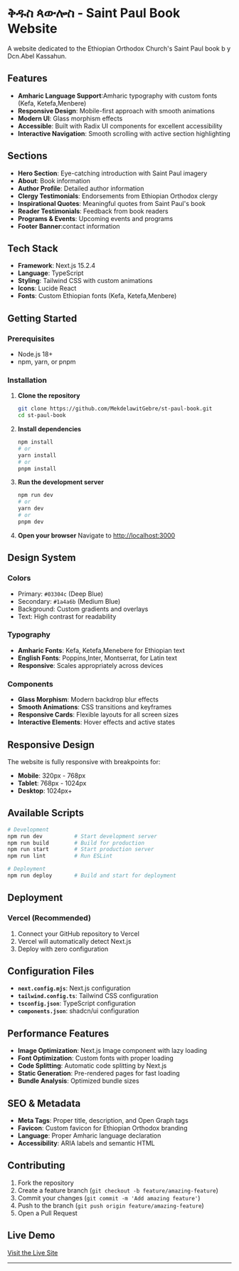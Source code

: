 # ቅዱስ ጳውሎስ - Saint Paul Book Website

A website dedicated to the Ethiopian Orthodox Church's Saint Paul book b y Dcn.Abel Kassahun.

## Features

- **Amharic Language Support**:Amharic typography with custom fonts (Kefa, Ketefa,Menbere)
- **Responsive Design**: Mobile-first approach with smooth animations
- **Modern UI**: Glass morphism effects 
- **Accessible**: Built with Radix UI components for excellent accessibility
- **Interactive Navigation**: Smooth scrolling with active section highlighting

## Sections

- **Hero Section**: Eye-catching introduction with Saint Paul imagery
- **About**: Book information 
- **Author Profile**: Detailed author information 
- **Clergy Testimonials**: Endorsements from Ethiopian Orthodox clergy
- **Inspirational Quotes**: Meaningful quotes from Saint Paul's book
- **Reader Testimonials**: Feedback from book readers
- **Programs & Events**: Upcoming events and programs
- **Footer Banner**:contact information

## Tech Stack

- **Framework**: Next.js 15.2.4
- **Language**: TypeScript
- **Styling**: Tailwind CSS with custom animations
- **Icons**: Lucide React
- **Fonts**: Custom Ethiopian fonts (Kefa, Ketefa,Menbere)

## Getting Started

### Prerequisites

- Node.js 18+
- npm, yarn, or pnpm

### Installation

1. **Clone the repository**

   ```bash
   git clone https://github.com/MekdelawitGebre/st-paul-book.git
   cd st-paul-book
   ```

2. **Install dependencies**

   ```bash
   npm install
   # or
   yarn install
   # or
   pnpm install
   ```

3. **Run the development server**

   ```bash
   npm run dev
   # or
   yarn dev
   # or
   pnpm dev
   ```

4. **Open your browser**
   Navigate to [http://localhost:3000](http://localhost:3000)

## Design System

### Colors

- Primary: `#03304c` (Deep Blue)
- Secondary: `#1a4a6b` (Medium Blue)
- Background: Custom gradients and overlays
- Text: High contrast for readability

### Typography

- **Amharic Fonts**: Kefa, Ketefa,Menebere for Ethiopian text
- **English Fonts**: Poppins,Inter, Montserrat,  for Latin text
- **Responsive**: Scales appropriately across devices

### Components

- **Glass Morphism**: Modern backdrop blur effects
- **Smooth Animations**: CSS transitions and keyframes
- **Responsive Cards**: Flexible layouts for all screen sizes
- **Interactive Elements**: Hover effects and active states

##  Responsive Design

The website is fully responsive with breakpoints for:

- **Mobile**: 320px - 768px
- **Tablet**: 768px - 1024px
- **Desktop**: 1024px+

##  Available Scripts

```bash
# Development
npm run dev          # Start development server
npm run build        # Build for production
npm run start        # Start production server
npm run lint         # Run ESLint

# Deployment
npm run deploy       # Build and start for deployment
```

## Deployment

### Vercel (Recommended)

1. Connect your GitHub repository to Vercel
2. Vercel will automatically detect Next.js
3. Deploy with zero configuration

## Configuration Files

- **`next.config.mjs`**: Next.js configuration
- **`tailwind.config.ts`**: Tailwind CSS configuration
- **`tsconfig.json`**: TypeScript configuration
- **`components.json`**: shadcn/ui configuration

## Performance Features

- **Image Optimization**: Next.js Image component with lazy loading
- **Font Optimization**: Custom fonts with proper loading
- **Code Splitting**: Automatic code splitting by Next.js
- **Static Generation**: Pre-rendered pages for fast loading
- **Bundle Analysis**: Optimized bundle sizes

## SEO & Metadata

- **Meta Tags**: Proper title, description, and Open Graph tags
- **Favicon**: Custom favicon for Ethiopian Orthodox branding
- **Language**: Proper Amharic language declaration
- **Accessibility**: ARIA labels and semantic HTML

##  Contributing

1. Fork the repository
2. Create a feature branch (`git checkout -b feature/amazing-feature`)
3. Commit your changes (`git commit -m 'Add amazing feature'`)
4. Push to the branch (`git push origin feature/amazing-feature`)
5. Open a Pull Request

## Live Demo

[Visit the Live Site](https://st-paul-book.vercel.app)

---



